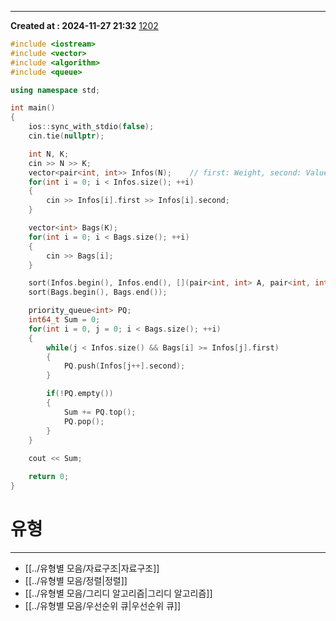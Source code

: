 ---
**Created at : 2024-11-27 21:32**
[1202](https://www.acmicpc.net/problem/1202)
```cpp
#include <iostream>
#include <vector>
#include <algorithm>
#include <queue>

using namespace std;

int main()
{
    ios::sync_with_stdio(false);
    cin.tie(nullptr);

    int N, K;
    cin >> N >> K;
    vector<pair<int, int>> Infos(N);    // first: Weight, second: Value
    for(int i = 0; i < Infos.size(); ++i)
    {
        cin >> Infos[i].first >> Infos[i].second;
    }

    vector<int> Bags(K);
    for(int i = 0; i < Bags.size(); ++i)
    {
        cin >> Bags[i];
    }

    sort(Infos.begin(), Infos.end(), [](pair<int, int> A, pair<int, int> B){ return A.first < B.first; });
    sort(Bags.begin(), Bags.end());

    priority_queue<int> PQ;
    int64_t Sum = 0;
    for(int i = 0, j = 0; i < Bags.size(); ++i)
    {
        while(j < Infos.size() && Bags[i] >= Infos[j].first)
        {
            PQ.push(Infos[j++].second);
        }

        if(!PQ.empty())
        {
            Sum += PQ.top();
            PQ.pop();
        }
    }
    
    cout << Sum;

    return 0;
}
```

# 유형
***
- [[../유형별 모음/자료구조|자료구조]]
- [[../유형별 모음/정렬|정렬]]
- [[../유형별 모음/그리디 알고리즘|그리디 알고리즘]]
- [[../유형별 모음/우선순위 큐|우선순위 큐]]